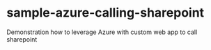 # sample-azure-calling-sharepoint
Demonstration how to leverage Azure with custom web app to call sharepoint
